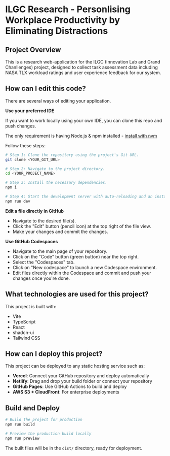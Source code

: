 # ILGC Research - Personlising Workplace Productivity by Eliminating Distractions

## Project Overview

This is a research web-application for the ILGC (Innovation Lab and Grand Chanllenges) project, designed to collect task assessment data including NASA TLX workload ratings and user experience feedback for our system.

## How can I edit this code?

There are several ways of editing your application.

**Use your preferred IDE**

If you want to work locally using your own IDE, you can clone this repo and push changes.

The only requirement is having Node.js & npm installed - [install with nvm](https://github.com/nvm-sh/nvm#installing-and-updating)

Follow these steps:

```sh
# Step 1: Clone the repository using the project's Git URL.
git clone <YOUR_GIT_URL>

# Step 2: Navigate to the project directory.
cd <YOUR_PROJECT_NAME>

# Step 3: Install the necessary dependencies.
npm i

# Step 4: Start the development server with auto-reloading and an instant preview.
npm run dev
```

**Edit a file directly in GitHub**

- Navigate to the desired file(s).
- Click the "Edit" button (pencil icon) at the top right of the file view.
- Make your changes and commit the changes.

**Use GitHub Codespaces**

- Navigate to the main page of your repository.
- Click on the "Code" button (green button) near the top right.
- Select the "Codespaces" tab.
- Click on "New codespace" to launch a new Codespace environment.
- Edit files directly within the Codespace and commit and push your changes once you're done.

## What technologies are used for this project?

This project is built with:

- Vite
- TypeScript
- React
- shadcn-ui
- Tailwind CSS

## How can I deploy this project?

This project can be deployed to any static hosting service such as:

- **Vercel**: Connect your GitHub repository and deploy automatically
- **Netlify**: Drag and drop your build folder or connect your repository
- **GitHub Pages**: Use GitHub Actions to build and deploy
- **AWS S3 + CloudFront**: For enterprise deployments

## Build and Deploy

```sh
# Build the project for production
npm run build

# Preview the production build locally
npm run preview
```

The built files will be in the `dist/` directory, ready for deployment.
